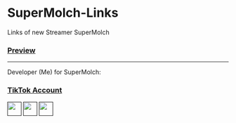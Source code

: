 # SuperMolch-Links

Links of new Streamer SuperMolch

### [Preview](https://myownbrain.github.io/SuperMolch-Links/)
---
Developer (Me) for SuperMolch:
### [TikTok Account](https://www.tiktok.com/@myownbrain37)

[<img src="https://emojipedia-us.s3.amazonaws.com/source/microsoft-teams/337/keycap-number-sign_23-fe0f-20e3.png" width="32"/>]()
[<img src="https://emojipedia-us.s3.amazonaws.com/source/microsoft-teams/337/keycap-digit-three_33-fe0f-20e3.png" width="32"/>]()
[<img src="https://emojipedia-us.s3.amazonaws.com/source/microsoft-teams/337/keycap-digit-seven_37-fe0f-20e3.png" width="32"/>]()
